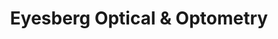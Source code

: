 ---
title: "Eyesberg Optical & Optometry"
url: /vancouver/eyesberg-optical-und-optometry/
shop: Optiker
---